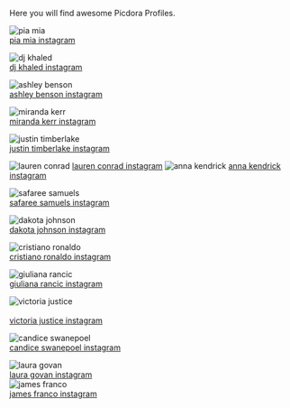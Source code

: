 Here you will find awesome Picdora Profiles.

<img src="https://scontent.cdninstagram.com/t51.2885-15/s640x640/sh0.08/e35/14156411_604493309737398_467863041_n.jpg?ig_cache_key=MTM0Mjk5MTI1OTYxODQ5NTUzMw%3D%3D.2" alt="pia mia"><br/>
<a href="https://www.picdora.com/instagram/princesspiamia">pia mia instagram</a>

<img src="https://scontent.cdninstagram.com/t51.2885-19/s320x320/13597612_1762999113981315_58835042_a.jpg" alt="dj khaled"><br/>
<a href="https://www.picdora.com/instagram/djkhaled">dj khaled instagram</a>

<img src="https://scontent.cdninstagram.com/t51.2885-19/s320x320/12725163_958047127583149_1424841141_a.jpg" alt="ashley benson"><br/>
<a href="https://www.picdora.com/instagram/itsashbenzo">ashley benson instagram</a>

<img src="https://scontent.cdninstagram.com/t51.2885-19/11428694_1601769410084895_603684605_a.jpg" alt="miranda kerr"><br/>
<a href="https://www.picdora.com/instagram/mirandakerr">miranda kerr instagram</a>

<img src="https://scontent.cdninstagram.com/t51.2885-19/s320x320/13166719_540674272806979_1392600920_a.jpg" alt="justin timberlake"><br/>
<a href="https://www.picdora.com/instagram/justintimberlake">justin timberlake instagram</a>

<img src="https://scontent.cdninstagram.com/t51.2885-19/10843852_1384607295164998_359672544_a.jpg" alt="lauren conrad">
<a href="https://www.picdora.com/instagram/laurenconrad">lauren conrad instagram</a>

<img src="https://scontent.cdninstagram.com/t51.2885-19/928861_1666286243586838_1706537840_a.jpg" alt="anna kendrick">
<a href="https://www.picdora.com/instagram/annakendrick47">anna kendrick instagram</a>

<img src="https://scontent.cdninstagram.com/t51.2885-19/s320x320/14026563_1575077182796854_2084899842_a.jpg" alt="safaree samuels"><br/>
<a href="https://www.picdora.com/instagram/iamsafaree">safaree samuels instagram</a>

<img src="https://scontent.cdninstagram.com/t51.2885-19/s320x320/14063642_177361842667279_438813300_a.jpg" alt="dakota johnson"><br/>
<a href="https://www.picdora.com/instagram/dakotajohnson/">dakota johnson instagram</a>

<img src="https://scontent.cdninstagram.com/t51.2885-19/s320x320/14027186_532416150286545_409987294_a.jpg" alt="cristiano ronaldo"><br/>
<a href="https://www.picdora.com/instagram/cristiano">cristiano ronaldo instagram</a>

<img src="https://scontent.cdninstagram.com/t51.2885-19/s320x320/14350887_185547351879551_1860417547287920640_a.jpg" alt="giuliana rancic"><br/>
<a href="https://www.picdora.com/instagram/giulianarancic">giuliana rancic instagram</a>

<img src="https://scontent.cdninstagram.com/t51.2885-15/s640x640/sh0.08/e35/14448224_1781591205449469_3001228030099062784_n.jpg?ig_cache_key=MTM0NzUzNjM4OTcyNTk5OTIzMA%3D%3D.2" alt="victoria justice"><br/><br/>
<a href="https://www.picdora.com/instagram/victoriajustice">victoria justice instagram</a>

<img src="https://scontent.cdninstagram.com/t51.2885-19/s320x320/14295616_1763712127230648_216871635_a.jpg" alt="candice swanepoel"><br/>
<a href="https://www.picdora.com/instagram/candiceswanarmy">candice swanepoel instagram</a>

<img src="https://scontent.cdninstagram.com/t51.2885-15/s640x640/sh0.08/e35/13392687_1730871013851394_1370483274_n.jpg?ig_cache_key=MTI3MzQxNTI2MDUyNDc1OTU3Ng%3D%3D.2" alt="laura govan"><br/>
<a href="https://www.picdora.com/instagram/lauramgovan">laura govan instagram</a>
<br/>
<img src="https://scontent.cdninstagram.com/t51.2885-19/11429493_1442784749361197_1758842635_a.jpg" alt="james franco"><br/>
<a href="https://www.picdora.com/instagram/jamesfrancotv">james franco instagram</a>

